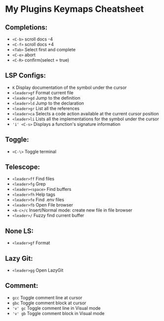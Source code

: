 # **My Plugins Keymaps Cheatsheet**

## Completions:
* `<C-b>` scroll docs -4
* `<C-f>` scroll docs +4
* `<Tab>` Select first and complete
* `<C-e>` abort
* `<C-R>` confirm(select = true)
 
## LSP Configs:
* `K` Display documentation of the symbol under the cursor
* `<leader>gf` Format current file 
* `<leader>gd` Jump to the definition
* `<leader>ld` Jump to the declaration
* `<leader>gr` List all the references 
* `<leader>ca` Selects a code action available at the current cursor position
* `<leader>li` Lists all the implementations for the symbol under the cursor
* `'i' <C-s>` Displays a function's signature information
 
## Toggle:
* `<C-\>` Toggle terminal
 
## Telescope:
* `<leader>ff` Find files
* `<leader>fg` Grep
* `<leader><space>` Find buffers
* `<leader>fh` Help tags
* `<leader>fe` Find .env files
* `<leader>fb` Open File browser
* `<A-c>/c` Insert/Normal mode: create new file in file browser
* `<leader>/` Fuzzy find current buffer

## None LS:
* `<leader>gf` Format

## Lazy Git:
* `<leader>gg` Open LazyGit

## Comment:
* `gcc` Toggle comment line at cursor
* `gbc` Toggle comment block at cursor
* `'v' gc` Toggle comment line in Visual mode
* `'v' gb` Toggle comment block in Visual mode


